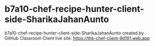 # b7a10-chef-recipe-hunter-client-side-SharikaJahanAunto
b7a10-chef-recipe-hunter-client-side-SharikaJahanAunto created by GitHub Classroom
Client live site: https://the-chef-client-9d191.web.app
